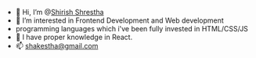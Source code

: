 - 👋 Hi, I’m @[Shirish Shrestha](https://www.facebook.com/lonesomejoker.100)
- 👀 I’m interested in Frontend Development and Web development
- programming languages which i've been fully invested in HTML/CSS/JS
- 🌱 I have proper knowledge in React. 
- 📫 shakestha@gmail.com

<!---
lonesomejoker/lonesomejoker is a ✨ special ✨ repository because its `README.md` (this file) appears on your GitHub profile.
You can click the Preview link to take a look at your changes.
--->
